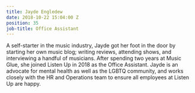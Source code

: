 ```yaml
---
title: Jayde Engledew
date: 2018-10-22 15:04:00 Z
position: 35
job-title: Office Assistant
---
```


A self-starter in the music industry, Jayde got her foot in the door by starting her own music blog; writing reviews, attending shows, and interviewing a handful of musicians. After spending two years at Music Glue, she joined Listen Up in 2018 as the Office Assistant. Jayde is an advocate for mental health as well as the LGBTQ community, and works closely with the HR and Operations team to ensure all employees at Listen Up are happy.